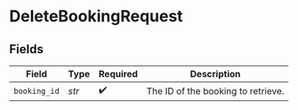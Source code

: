 # DeleteBookingRequest


## Fields

| Field                              | Type                               | Required                           | Description                        |
| ---------------------------------- | ---------------------------------- | ---------------------------------- | ---------------------------------- |
| `booking_id`                       | *str*                              | :heavy_check_mark:                 | The ID of the booking to retrieve. |